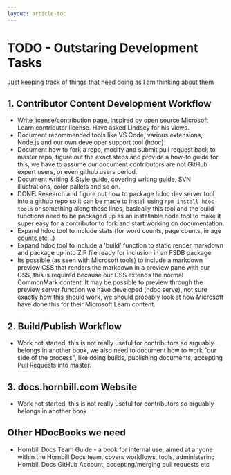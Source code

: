```yaml
---
layout: article-toc
---
```

# TODO - Outstaring Development Tasks
Just keeping track of things that need doing as I am thinking about them

## 1. Contributor Content Development Workflow
* Write license/contribution page, inspired by open source Microsoft Learn contributor license.  Have asked Lindsey for his views. 
* Document recommended tools like VS Code, various extensions, Node.js and our own developer support tool (hdoc)
* Document how to fork a repo, modify and submit pull request back to master repo, figure out the exact steps and provide a how-to guide for this, we have to assume our document contributors are not GitHub expert users, or even github users period.
* Document writing & Style guide, covering writing guide, SVN illustrations, color pallets and so on. 
* DONE: Research and figure out how to package hdoc dev server tool into a github repo so it can be made to install using `npm install hdoc-tools` or something along those lines, basically this tool and the build functions need to be packaged up as an installable node tool to make it super easy for a contributor to fork and start working on documentation.
* Expand hdoc tool to include stats (for word counts, page counts, image counts etc...)
* Expand hdoc tool to include a 'build' function to static render markdown and package up into ZIP file ready for inclusion in an FSDB package 
* Its possible (as seen with Microsoft tools) to include a markdown preview CSS that renders the markdown in a preview pane with our CSS, this is required because our CSS extends the normal CommonMark content. It may be possible to preview through the preview server function we have developed (hdoc serve), not sure exactly how this should work, we should probably look at how Microsoft have done this for their Microsoft Learn content. 

## 2. Build/Publish Workflow
* Work not started, this is not really useful for contributors so arguably belongs in another book, we also need to document how to work "our side of the process", like doing builds, publishing documents, accepting Pull Requests into master. 

## 3. docs.hornbill.com Website
* Work not started, this is not really useful for contributors so arguably belongs in another book

## Other HDocBooks we need
* Hornbill Docs Team Guide - a book for internal use, aimed at anyone within the Hornbill Docs team, covers workflows, tools, administering Hornbill Docs GitHub Account, accepting/merging pull requests etc
